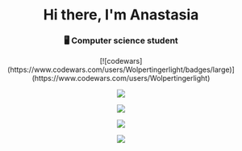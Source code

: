 
<h1 align="center">Hi there, I'm Anastasia</a> 
<h3 align="center"> 🖥 Computer science student</h3>




   


<div align="center"> 
  [![codewars](https://www.codewars.com/users/Wolpertingerlight/badges/large)](https://www.codewars.com/users/Wolpertingerlight)  

  ![](https://github-profile-summary-cards.vercel.app/api/cards/profile-details?username=Wolpertingerlight&theme=github)

  ![](https://github-profile-summary-cards.vercel.app/api/cards/most-commit-language?username=Wolpertingerlight&theme=github)

  ![](https://github-profile-summary-cards.vercel.app/api/cards/repos-per-language?username=Wolpertingerlight&theme=github)

  ![](https://github-profile-summary-cards.vercel.app/api/cards/stats?username=Wolpertingerlight&theme=github)
 </div>

